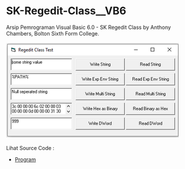 # SK-Regedit-Class__VB6
Arsip Pemrograman Visual Basic 6.0 - SK Regedit Class  by Anthony Chambers, Bolton Sixth Form College.<br><br>
<img src="https://github.com/RizkyKhapidsyah/SK-Regedit-Class__VB6/blob/main/result/001.PNG"><br><br>
Lihat Source Code : <br>
- <a href="https://github.com/RizkyKhapidsyah/SK-Regedit-Class__VB6">Program</a>

